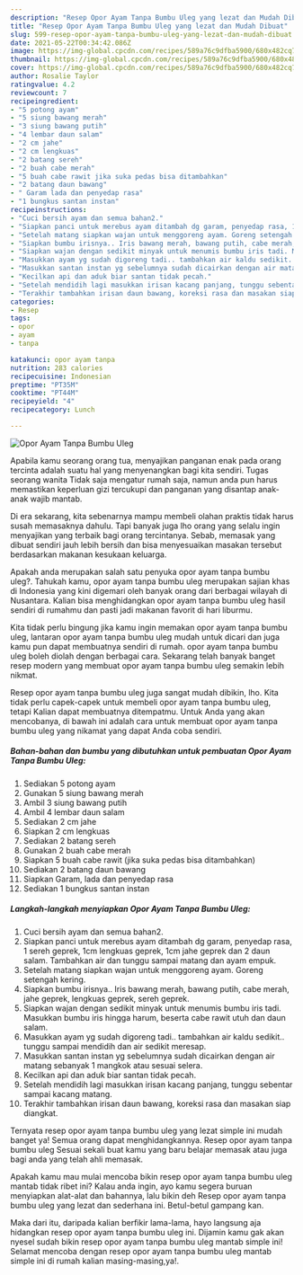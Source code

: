 ```yaml
---
description: "Resep Opor Ayam Tanpa Bumbu Uleg yang lezat dan Mudah Dibuat"
title: "Resep Opor Ayam Tanpa Bumbu Uleg yang lezat dan Mudah Dibuat"
slug: 599-resep-opor-ayam-tanpa-bumbu-uleg-yang-lezat-dan-mudah-dibuat
date: 2021-05-22T00:34:42.086Z
image: https://img-global.cpcdn.com/recipes/589a76c9dfba5900/680x482cq70/opor-ayam-tanpa-bumbu-uleg-foto-resep-utama.jpg
thumbnail: https://img-global.cpcdn.com/recipes/589a76c9dfba5900/680x482cq70/opor-ayam-tanpa-bumbu-uleg-foto-resep-utama.jpg
cover: https://img-global.cpcdn.com/recipes/589a76c9dfba5900/680x482cq70/opor-ayam-tanpa-bumbu-uleg-foto-resep-utama.jpg
author: Rosalie Taylor
ratingvalue: 4.2
reviewcount: 7
recipeingredient:
- "5 potong ayam"
- "5 siung bawang merah"
- "3 siung bawang putih"
- "4 lembar daun salam"
- "2 cm jahe"
- "2 cm lengkuas"
- "2 batang sereh"
- "2 buah cabe merah"
- "5 buah cabe rawit jika suka pedas bisa ditambahkan"
- "2 batang daun bawang"
- " Garam lada dan penyedap rasa"
- "1 bungkus santan instan"
recipeinstructions:
- "Cuci bersih ayam dan semua bahan2."
- "Siapkan panci untuk merebus ayam ditambah dg garam, penyedap rasa, 1 sereh geprek, 1cm lengkuas geprek, 1cm jahe geprek dan 2 daun salam. Tambahkan air dan tunggu sampai matang dan ayam empuk."
- "Setelah matang siapkan wajan untuk menggoreng ayam. Goreng setengah kering."
- "Siapkan bumbu irisnya.. Iris bawang merah, bawang putih, cabe merah, jahe geprek, lengkuas geprek, sereh geprek."
- "Siapkan wajan dengan sedikit minyak untuk menumis bumbu iris tadi. Masukkan bumbu iris hingga harum, beserta cabe rawit utuh dan daun salam."
- "Masukkan ayam yg sudah digoreng tadi.. tambahkan air kaldu sedikit.. tunggu sampai mendidih dan air sedikit meresap."
- "Masukkan santan instan yg sebelumnya sudah dicairkan dengan air matang sebanyak 1 mangkok atau sesuai selera."
- "Kecilkan api dan aduk biar santan tidak pecah."
- "Setelah mendidih lagi masukkan irisan kacang panjang, tunggu sebentar sampai kacang matang."
- "Terakhir tambahkan irisan daun bawang, koreksi rasa dan masakan siap diangkat."
categories:
- Resep
tags:
- opor
- ayam
- tanpa

katakunci: opor ayam tanpa 
nutrition: 283 calories
recipecuisine: Indonesian
preptime: "PT35M"
cooktime: "PT44M"
recipeyield: "4"
recipecategory: Lunch

---
```



![Opor Ayam Tanpa Bumbu Uleg](https://img-global.cpcdn.com/recipes/589a76c9dfba5900/680x482cq70/opor-ayam-tanpa-bumbu-uleg-foto-resep-utama.jpg)

Apabila kamu seorang orang tua, menyajikan panganan enak pada orang tercinta adalah suatu hal yang menyenangkan bagi kita sendiri. Tugas seorang  wanita Tidak saja mengatur rumah saja, namun anda pun harus memastikan keperluan gizi tercukupi dan panganan yang disantap anak-anak wajib mantab.

Di era  sekarang, kita sebenarnya mampu membeli olahan praktis tidak harus susah memasaknya dahulu. Tapi banyak juga lho orang yang selalu ingin menyajikan yang terbaik bagi orang tercintanya. Sebab, memasak yang dibuat sendiri jauh lebih bersih dan bisa menyesuaikan masakan tersebut berdasarkan makanan kesukaan keluarga. 



Apakah anda merupakan salah satu penyuka opor ayam tanpa bumbu uleg?. Tahukah kamu, opor ayam tanpa bumbu uleg merupakan sajian khas di Indonesia yang kini digemari oleh banyak orang dari berbagai wilayah di Nusantara. Kalian bisa menghidangkan opor ayam tanpa bumbu uleg hasil sendiri di rumahmu dan pasti jadi makanan favorit di hari liburmu.

Kita tidak perlu bingung jika kamu ingin memakan opor ayam tanpa bumbu uleg, lantaran opor ayam tanpa bumbu uleg mudah untuk dicari dan juga kamu pun dapat membuatnya sendiri di rumah. opor ayam tanpa bumbu uleg boleh diolah dengan berbagai cara. Sekarang telah banyak banget resep modern yang membuat opor ayam tanpa bumbu uleg semakin lebih nikmat.

Resep opor ayam tanpa bumbu uleg juga sangat mudah dibikin, lho. Kita tidak perlu capek-capek untuk membeli opor ayam tanpa bumbu uleg, tetapi Kalian dapat membuatnya ditempatmu. Untuk Anda yang akan mencobanya, di bawah ini adalah cara untuk membuat opor ayam tanpa bumbu uleg yang nikamat yang dapat Anda coba sendiri.

<!--inarticleads1-->

##### Bahan-bahan dan bumbu yang dibutuhkan untuk pembuatan Opor Ayam Tanpa Bumbu Uleg:

1. Sediakan 5 potong ayam
1. Gunakan 5 siung bawang merah
1. Ambil 3 siung bawang putih
1. Ambil 4 lembar daun salam
1. Sediakan 2 cm jahe
1. Siapkan 2 cm lengkuas
1. Sediakan 2 batang sereh
1. Gunakan 2 buah cabe merah
1. Siapkan 5 buah cabe rawit (jika suka pedas bisa ditambahkan)
1. Sediakan 2 batang daun bawang
1. Siapkan  Garam, lada dan penyedap rasa
1. Sediakan 1 bungkus santan instan




<!--inarticleads2-->

##### Langkah-langkah menyiapkan Opor Ayam Tanpa Bumbu Uleg:

1. Cuci bersih ayam dan semua bahan2.
1. Siapkan panci untuk merebus ayam ditambah dg garam, penyedap rasa, 1 sereh geprek, 1cm lengkuas geprek, 1cm jahe geprek dan 2 daun salam. Tambahkan air dan tunggu sampai matang dan ayam empuk.
1. Setelah matang siapkan wajan untuk menggoreng ayam. Goreng setengah kering.
1. Siapkan bumbu irisnya.. Iris bawang merah, bawang putih, cabe merah, jahe geprek, lengkuas geprek, sereh geprek.
1. Siapkan wajan dengan sedikit minyak untuk menumis bumbu iris tadi. Masukkan bumbu iris hingga harum, beserta cabe rawit utuh dan daun salam.
1. Masukkan ayam yg sudah digoreng tadi.. tambahkan air kaldu sedikit.. tunggu sampai mendidih dan air sedikit meresap.
1. Masukkan santan instan yg sebelumnya sudah dicairkan dengan air matang sebanyak 1 mangkok atau sesuai selera.
1. Kecilkan api dan aduk biar santan tidak pecah.
1. Setelah mendidih lagi masukkan irisan kacang panjang, tunggu sebentar sampai kacang matang.
1. Terakhir tambahkan irisan daun bawang, koreksi rasa dan masakan siap diangkat.




Ternyata resep opor ayam tanpa bumbu uleg yang lezat simple ini mudah banget ya! Semua orang dapat menghidangkannya. Resep opor ayam tanpa bumbu uleg Sesuai sekali buat kamu yang baru belajar memasak atau juga bagi anda yang telah ahli memasak.

Apakah kamu mau mulai mencoba bikin resep opor ayam tanpa bumbu uleg mantab tidak ribet ini? Kalau anda ingin, ayo kamu segera buruan menyiapkan alat-alat dan bahannya, lalu bikin deh Resep opor ayam tanpa bumbu uleg yang lezat dan sederhana ini. Betul-betul gampang kan. 

Maka dari itu, daripada kalian berfikir lama-lama, hayo langsung aja hidangkan resep opor ayam tanpa bumbu uleg ini. Dijamin kamu gak akan nyesel sudah bikin resep opor ayam tanpa bumbu uleg mantab simple ini! Selamat mencoba dengan resep opor ayam tanpa bumbu uleg mantab simple ini di rumah kalian masing-masing,ya!.

